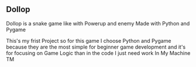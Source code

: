 ## **Dollop**


Dollop is a snake game like with Powerup and enemy 
Made with Python and Pygame

This's my frist Project so for this game I choose Python and Pygame because they
are the most simple for beginner game development and it's for focusing on Game
Logic than in the code I just need work In My Machine TM
